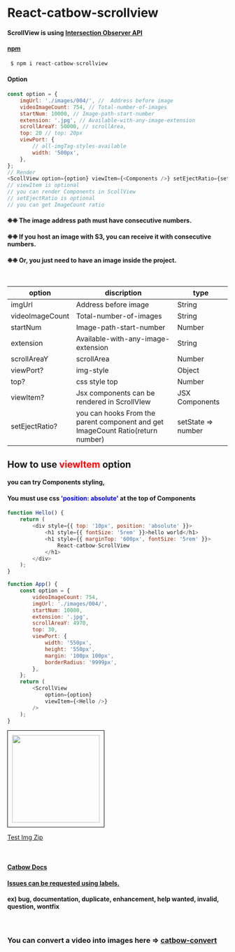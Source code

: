 # React-catbow-scrollview

#### ScrollView is using [Intersection Observer API](https://developer.mozilla.org/en-US/docs/Web/API/Intersection_Observer_API)

#### [npm](https://www.npmjs.com/package/react-catbow-scrollview)

```javascript
 $ npm i react-catbow-scrollview
```

#### Option

```javascript
const option = {
	imgUrl: './images/004/', //  Address before image
	videoImageCount: 754, // Total-number-of-images
	startNum: 10000, // Image-path-start-number
	extension: '.jpg', // Available-with-any-image-extension
	scrollAreaY: 50000, // scrollArea,
	top: 20 // top: 20px
	viewPort: {
		// all-imgTag-styles-available
		width: '500px',
	},
};
// Render
<ScollView option={option} viewItem={<Components />} setEjectRatio={setEjectRatio}/>;
// viewItem is optional
// you can render Components in ScollView
// setEjectRatio is optional
// you can get ImageCount ratio
```

#### ❉❉ The image address path must have consecutive numbers.

#### ❉❉ If you host an image with S3, you can receive it with consecutive numbers.

#### ❉❉ Or, you just need to have an image inside the project.

<br/>

| option          | discription                                                                     | type               |
| --------------- | ------------------------------------------------------------------------------- | ------------------ |
| imgUrl          | Address before image                                                            | String             |
| videoImageCount | Total-number-of-images                                                          | String             |
| startNum        | Image-path-start-number                                                         | Number             |
| extension       | Available-with-any-image-extension                                              | String             |
| scrollAreaY     | scrollArea                                                                      | Number             |
| viewPort?       | img-style                                                                       | Object             |
| top?            | css style top                                                                   | Number             |
| viewItem?       | Jsx components can be rendered in ScrollVIew                                    | JSX Components     |
| setEjectRatio?  | you can hooks From the parent component and get ImageCount Ratio(return number) | setState => number |

## How to use <span style='color:red;'>viewItem</span> option

#### you can try Components styling,

#### You must use css <sapn style='color:blue;'>'position: absolute'</sapn> at the top of Components

```javascript
function Hello() {
	return (
		<div style={{ top: '10px', position: 'absolute' }}>
			<h1 style={{ fontSize: '5rem' }}>hello world</h1>
			<h1 style={{ marginTop: '600px', fontSize: '5rem' }}>
				React-catbow-ScrollView
			</h1>
		</div>
	);
}

function App() {
	const option = {
		videoImageCount: 754,
		imgUrl: './images/004/',
		startNum: 10000,
		extension: '.jpg',
		scrollAreaY: 4970,
		top: 30,
		viewPort: {
			width: '550px',
			height: '550px',
			margin: '100px 100px',
			borderRadius: '9999px',
		},
	};
	return (
		<ScrollView
			option={option}
			viewItem={<Hello />}
		/>
	);
}
```

<img src='https://i.ibb.co/vZV4zxT/scroll-View.gif' style='height:200px; border: 1px solid black; padding:10px'/>

[Test Img Zip](https://www.icloud.com/iclouddrive/0632q_553w-ITb-4_xEdpXqig#004)

<br/>

#### [Catbow Docs](https://catbow.github.io/catbow-docs/)

#### [Issues can be requested using labels.](https://github.com/catbow/react-catbow-scrollview/issues)

#### ex) bug, documentation, duplicate, enhancement, help wanted, invalid, question, wontfix

<br/>

### You can convert a video into images here => [catbow-convert](https://catbow.github.io/catbow-photo-converter/)
